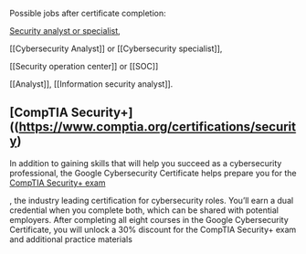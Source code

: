 Possible jobs after certificate completion:

[Security analyst or specialist](obsidian://open?vault=Knowledge%20Base&file=Cybersecurity%2FCoursera%20Google%20Cert%2FSecurity%20Analyst),

[[Cybersecurity Analyst]] or [[Cybersecurity specialist]],

[[Security operation center]] or [[SOC]]

[[Analyst]], [[Information security analyst]].

## [CompTIA Security+]((https://www.comptia.org/certifications/security)

In addition to gaining skills that will help you succeed as a cybersecurity professional, the Google Cybersecurity Certificate helps prepare you for the [CompTIA Security+ exam](https://www.comptia.org/certifications/security)

, the industry leading certification for cybersecurity roles. You’ll earn a dual credential when you complete both, which can be shared with potential employers. After completing all eight courses in the Google Cybersecurity Certificate, you will unlock a 30% discount for the CompTIA Security+ exam and additional practice materials